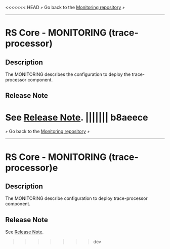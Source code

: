<<<<<<< HEAD
:arrow_heading_up: Go back to the [Monitoring repository](../../README.md) :arrow_heading_up:

---
# RS Core - MONITORING (trace-processor)

## Description

The MONITORING describes the configuration to deploy the trace-processor component.

## Release Note

See [Release Note](Release_Note.md).
||||||| b8aeece
=======
:arrow_heading_up: Go back to the [Monitoring repository](../../README.md) :arrow_heading_up:

---
# RS Core - MONITORING (trace-processor)e

## Description

The MONITORING describe configuration to deploy trace-processor component.

## Release Note

See [Release Note](Release_Note.md).
>>>>>>> dev
